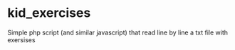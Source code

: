 # kid_exercises
Simple php script (and similar javascript) that read line by line a txt file with exersises
